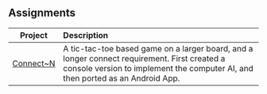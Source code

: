 ## Assignments
| Project | Description |
| :---: | :--- |
| [Connect~N](https://github.com/LittleTealeaf/SER-210-Assignment-01)| A tic-tac-toe based game on a larger board, and a longer connect requirement. First created a console version to implement the computer AI, and then ported as an Android App.| 